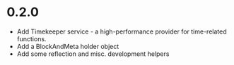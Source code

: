 # 0.2.0

* Add Timekeeper service - a high-performance provider for time-related functions.
* Add a BlockAndMeta holder object
* Add some reflection and misc. development helpers

